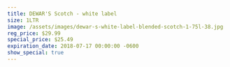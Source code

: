 ```yaml
---
title: DEWAR'S Scotch - white label
size: 1LTR
image: /assets/images/dewar-s-white-label-blended-scotch-1-75l-38.jpg
reg_price: $29.99
special_price: $25.49
expiration_date: 2018-07-17 00:00:00 -0600
show_special: true
---
```


